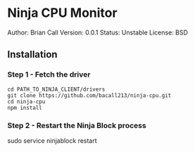 Ninja CPU Monitor
=================
Author: Brian Call
Version: 0.0.1
Status: Unstable
License: BSD


## Installation
### Step 1 - Fetch the driver
```
cd PATH_TO_NINJA_CLIENT/drivers
git clone https://github.com/bacall213/ninja-cpu.git
cd ninja-cpu
npm install
```


### Step 2 - Restart the Ninja Block process
sudo service ninjablock restart
